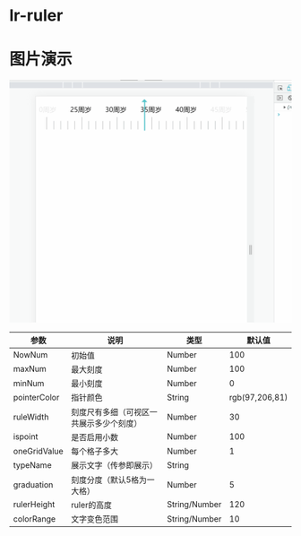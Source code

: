 <!--
 * @Author: lafite.rao 827943653@qq.com
 * @Date: 2022-11-27 22:56:12
 * @LastEditors: lafite.rao 827943653@qq.com
 * @LastEditTime: 2023-04-11 14:18:21
 * @FilePath: \lr-ruler\README.md
 * @Description: 这是默认设置,请设置`customMade`, 打开koroFileHeader查看配置 进行设置: https://github.com/OBKoro1/koro1FileHeader/wiki/%E9%85%8D%E7%BD%AE
-->
# lr-ruler

# 图片演示
![lr-ruler](./imgs/ruler.gif)


| 参数 | 说明 |  类型 | 默认值 |
| --- | --- | --- | --- |
|NowNum  | 初始值 |  Number|  100|
|maxNum  | 最大刻度 |  Number|  100|
|minNum  | 最小刻度 |  Number|  0|
|pointerColor  | 指针颜色 |  String|  rgb(97,206,81)|
|ruleWidth  | 刻度尺有多细（可视区一共展示多少个刻度） |  Number|  30|
|ispoint  | 是否启用小数 |  Number|  100|
|oneGridValue  | 每个格子多大 |  Number|  1|
|typeName  | 展示文字（传参即展示） |  String|  |
|graduation  | 刻度分度（默认5格为一大格） |  Number|  5|
|rulerHeight  | ruler的高度 | String/Number |  120|
|colorRange  | 文字变色范围 | String/Number |  10|




